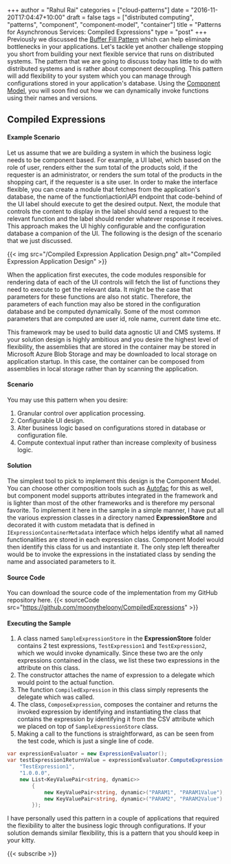 ﻿+++
author = "Rahul Rai"
categories = ["cloud-patterns"]
date = "2016-11-20T17:04:47+10:00"
draft = false
tags = ["distributed computing", "patterns", "component", "component-model", "container"]
title = "Patterns for Asynchronous Services: Compiled Expressions"
type = "post"
+++
Previously we discussed the [Buffer Fill Pattern](/post/Patterns-for-Asynchronous-Services-Buffer-Fill-Pattern/) which can help eliminate bottlenecks in your applications. Let's tackle yet another challenge stopping you short from building your next flexible service that runs on distributed systems. The pattern that we are going to discuss today has little to do with distributed systems and is rather about component decoupling. This pattern will add flexibility to your system which you can manage through configurations stored in your application's database. Using the [Component Model](https://msdn.microsoft.com/en-us/library/system.componentmodel(v=vs.110).aspx), you will soon find out how we can dynamically invoke functions using their names and versions.

## Compiled Expressions
#### Example Scenario
Let us assume that we are building a system in which the business logic needs to be component based. For example, a UI label, which based on the role of user, renders either the sum total of the products sold, if the requester is an administrator, or renders the sum total of the products in the shopping cart, if the requester is a site user. In order to make the interface flexible, you can create a module that fetches from the application's database, the name of the function\action\API endpoint that code-behind of the UI label should execute to get the desired output. Next, the module that controls the content to display in the label should send a request to the relevant function and the label should render whatever response it receives. This approach makes the UI highly configurable and the configuration database a companion of the UI. The following is the design of the scenario that we just discussed.

{{< img src="/Compiled Expression Application Design.png" alt="Compiled Expression Application Design" >}}

When the application first executes, the code modules responsible for rendering data of each of the UI controls will fetch the list of functions they need to execute to get the relevant data. It might be the case that parameters for these functions are also not static. Therefore, the parameters of each function may also be stored in the configuration database and be computed dynamically. Some of the most common parameters that are computed are user id, role name, current date time etc.

This framework may be used to build data agnostic UI and CMS systems. If your solution design is highly ambitious and you desire the highest level of flexibility, the assemblies that are stored in the container may be stored in Microsoft Azure Blob Storage and may be downloaded to local storage on application startup. In this case, the container can be composed from assemblies in local storage rather than by scanning the application.

#### Scenario
You may use this pattern when you desire:

1.	Granular control over application processing.
2.	Configurable UI design.
3.	Alter business logic based on configurations stored in database or configuration file.
4.	Compute contextual input rather than increase complexity of business logic.

#### Solution
The simplest tool to pick to implement this design is the Component Model. You can choose other composition tools such as [Autofac](https://autofac.org/) for this as well, but component model supports attributes integrated in the framework and is lighter than most of the other frameworks and is therefore my personal favorite. To implement it here in the sample in a simple manner, I have put all the various expression classes in a directory named **ExpressionStore** and decorated it with custom metadata that is defined in `IExpressionContainerMetadata` interface which helps identify what all named functionalities are stored in each expression class. Component Model would then identify this class for us and instantiate it. The only step left thereafter would be to invoke the expressions in the instatiated class by sending the name and associated parameters to it.

#### Source Code
You can download the source code of the implementation from my GitHub repository here.
{{< sourceCode src="https://github.com/moonytheloony/CompiledExpressions" >}}

#### Executing the Sample
1.	A class named `SampleExpressionStore` in the **ExpressionStore** folder contains 2 test expressions, `TestExpression1` and `TestExpression2`, which we would invoke dynamically. Since these two are the only expressions contained in the class, we list these two expressions in the attribute on this class.
2.	The constructor attaches the name of expression to a delegate which would point to the actual function.
3.	The function `CompiledExpression` in this class simply represents the delegate which was called.
4.	The class, `ComposeExpression`, composes the container and returns the invoked expression by identifying and instantiating the class that contains the expression by identifying it from the CSV attribute which we placed on top of `SampleExpressionStore` class.
5.	Making a call to the functions is straightforward, as can be seen from the test code, which is just a single line of code.

~~~CS
var expressionEvaluator = new ExpressionEvaluator();
var testExpression1ReturnValue = expressionEvaluator.ComputeExpression(
    "TestExpression1", 
    "1.0.0.0", 
    new List<KeyValuePair<string, dynamic>>
        {
            new KeyValuePair<string, dynamic>("PARAM1", "PARAM1Value"), 
            new KeyValuePair<string, dynamic>("PARAM2", "PARAM2Value")
        });
~~~

I have personally used this pattern in a couple of applications that required the flexibility to alter the business logic through configurations. If your solution demands similar flexibility, this is a pattern that you should keep in your kitty.

{{< subscribe >}}
